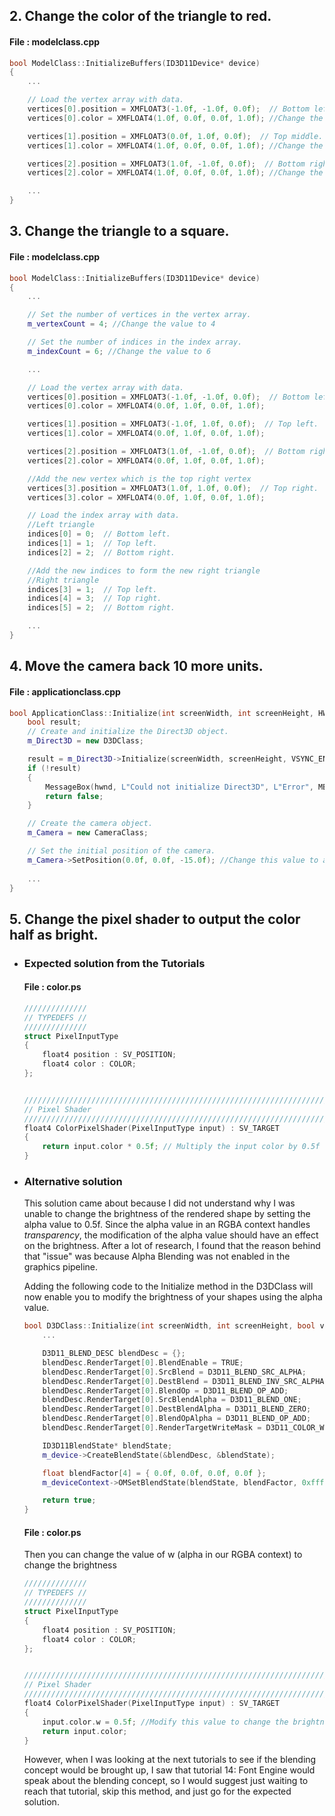 ## 2. Change the color of the triangle to red.

#### File : modelclass.cpp

```c++
bool ModelClass::InitializeBuffers(ID3D11Device* device)
{
	...

	// Load the vertex array with data.
	vertices[0].position = XMFLOAT3(-1.0f, -1.0f, 0.0f);  // Bottom left.
	vertices[0].color = XMFLOAT4(1.0f, 0.0f, 0.0f, 1.0f); //Change the rgba value

	vertices[1].position = XMFLOAT3(0.0f, 1.0f, 0.0f);  // Top middle.
	vertices[1].color = XMFLOAT4(1.0f, 0.0f, 0.0f, 1.0f); //Change the rgba value

	vertices[2].position = XMFLOAT3(1.0f, -1.0f, 0.0f);  // Bottom right.
	vertices[2].color = XMFLOAT4(1.0f, 0.0f, 0.0f, 1.0f); //Change the rgba value

	...
}
```

## 3. Change the triangle to a square.

#### File : modelclass.cpp

```c++
bool ModelClass::InitializeBuffers(ID3D11Device* device)
{
	...

	// Set the number of vertices in the vertex array.
	m_vertexCount = 4; //Change the value to 4

	// Set the number of indices in the index array.
	m_indexCount = 6; //Change the value to 6

	...

	// Load the vertex array with data.
	vertices[0].position = XMFLOAT3(-1.0f, -1.0f, 0.0f);  // Bottom left.
	vertices[0].color = XMFLOAT4(0.0f, 1.0f, 0.0f, 1.0f);

	vertices[1].position = XMFLOAT3(-1.0f, 1.0f, 0.0f);  // Top left.
	vertices[1].color = XMFLOAT4(0.0f, 1.0f, 0.0f, 1.0f);

	vertices[2].position = XMFLOAT3(1.0f, -1.0f, 0.0f);  // Bottom right.
	vertices[2].color = XMFLOAT4(0.0f, 1.0f, 0.0f, 1.0f);

	//Add the new vertex which is the top right vertex
	vertices[3].position = XMFLOAT3(1.0f, 1.0f, 0.0f);  // Top right.
	vertices[3].color = XMFLOAT4(0.0f, 1.0f, 0.0f, 1.0f);

	// Load the index array with data.
	//Left triangle
	indices[0] = 0;  // Bottom left.
	indices[1] = 1;  // Top left.
	indices[2] = 2;  // Bottom right.

	//Add the new indices to form the new right triangle
	//Right triangle
	indices[3] = 1;  // Top left.
	indices[4] = 3;  // Top right.
	indices[5] = 2;  // Bottom right.

	...
}
```


## 4. Move the camera back 10 more units.

#### File : applicationclass.cpp

```c++
bool ApplicationClass::Initialize(int screenWidth, int screenHeight, HWND hwnd) {
	bool result;
	// Create and initialize the Direct3D object.
	m_Direct3D = new D3DClass;

	result = m_Direct3D->Initialize(screenWidth, screenHeight, VSYNC_ENABLED, hwnd, FULL_SCREEN, SCREEN_DEPTH, SCREEN_NEAR);
	if (!result)
	{
		MessageBox(hwnd, L"Could not initialize Direct3D", L"Error", MB_OK);
		return false;
	}

	// Create the camera object.
	m_Camera = new CameraClass;

	// Set the initial position of the camera.
	m_Camera->SetPosition(0.0f, 0.0f, -15.0f); //Change this value to add 10 more units in the back
	
	...
}
```

## 5. Change the pixel shader to output the color half as bright.

- ### Expected solution from the Tutorials

	#### File : color.ps

	```c++
	//////////////
	// TYPEDEFS //
	//////////////
	struct PixelInputType
	{
		float4 position : SV_POSITION;
		float4 color : COLOR;
	};


	////////////////////////////////////////////////////////////////////////////////
	// Pixel Shader
	////////////////////////////////////////////////////////////////////////////////
	float4 ColorPixelShader(PixelInputType input) : SV_TARGET
	{
		return input.color * 0.5f; // Multiply the input color by 0.5f (Half bright)
	}
	```

- ### Alternative solution
	This solution came about because I did not understand why I was unable to change the brightness of the rendered shape by setting the alpha value to 0.5f. Since the alpha value in an RGBA context handles *transparency*, the modification of the alpha value should have an effect on the brightness. After a lot of research, I found that the reason behind that "issue" was because Alpha Blending was not enabled in the graphics pipeline.

	Adding the following code to the Initialize method in the D3DClass will now enable you to modify the brightness of your shapes using the alpha value.

	```c++
	bool D3DClass::Initialize(int screenWidth, int screenHeight, bool vsync, HWND hwnd, bool fullscreen, float screenDepth, float screenNear){
		...

		D3D11_BLEND_DESC blendDesc = {};
		blendDesc.RenderTarget[0].BlendEnable = TRUE;
		blendDesc.RenderTarget[0].SrcBlend = D3D11_BLEND_SRC_ALPHA;
		blendDesc.RenderTarget[0].DestBlend = D3D11_BLEND_INV_SRC_ALPHA;
		blendDesc.RenderTarget[0].BlendOp = D3D11_BLEND_OP_ADD;
		blendDesc.RenderTarget[0].SrcBlendAlpha = D3D11_BLEND_ONE;
		blendDesc.RenderTarget[0].DestBlendAlpha = D3D11_BLEND_ZERO;
		blendDesc.RenderTarget[0].BlendOpAlpha = D3D11_BLEND_OP_ADD;
		blendDesc.RenderTarget[0].RenderTargetWriteMask = D3D11_COLOR_WRITE_ENABLE_ALL;

		ID3D11BlendState* blendState;
		m_device->CreateBlendState(&blendDesc, &blendState);

		float blendFactor[4] = { 0.0f, 0.0f, 0.0f, 0.0f };
		m_deviceContext->OMSetBlendState(blendState, blendFactor, 0xffffffff);

		return true;
	}
	```

	#### File : color.ps

	Then you can change the value of w (alpha in our RGBA context) to change the brightness

	```c++
	//////////////
	// TYPEDEFS //
	//////////////
	struct PixelInputType
	{
		float4 position : SV_POSITION;
		float4 color : COLOR;
	};


	////////////////////////////////////////////////////////////////////////////////
	// Pixel Shader
	////////////////////////////////////////////////////////////////////////////////
	float4 ColorPixelShader(PixelInputType input) : SV_TARGET
	{
		input.color.w = 0.5f; //Modify this value to change the brightness
		return input.color;
	}
	```

	However, when I was looking at the next tutorials to see if the blending concept would be brought up, I saw that tutorial 14: Font Engine would speak about the blending concept, so I would suggest just waiting to reach that tutorial, skip this method, and just go for the expected solution.





